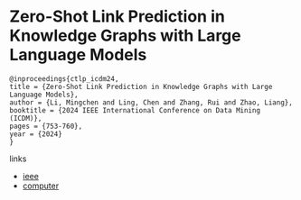 # Zero-Shot Link Prediction in Knowledge Graphs with Large Language Models

```
@inproceedings{ctlp_icdm24,
title = {Zero-Shot Link Prediction in Knowledge Graphs with Large Language Models},
author = {Li, Mingchen and Ling, Chen and Zhang, Rui and Zhao, Liang},
booktitle = {2024 IEEE International Conference on Data Mining (ICDM)},
pages = {753-760},
year = {2024}
}
```

links
- [ieee](https://doi.org/10.1109/ICDM59182.2024.00088)
- [computer](https://doi.ieeecomputersociety.org/10.1109/ICDM59182.2024.00088)
